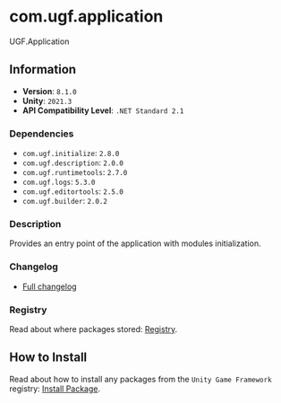 # com.ugf.application

UGF.Application

## Information

- **Version**: `8.1.0`
- **Unity**: `2021.3`
- **API Compatibility Level**: `.NET Standard 2.1`

### Dependencies

- `com.ugf.initialize`: `2.8.0`
- `com.ugf.description`: `2.0.0`
- `com.ugf.runtimetools`: `2.7.0`
- `com.ugf.logs`: `5.3.0`
- `com.ugf.editortools`: `2.5.0`
- `com.ugf.builder`: `2.0.2`


### Description

Provides an entry point of the application with modules initialization.

### Changelog

- [Full changelog](changelog.md)

### Registry

Read about where packages stored: [Registry](https://github.com/unity-game-framework/organization/blob/main/docs/registry.md).

## How to Install

Read about how to install any packages from the `Unity Game Framework` registry: [Install Package](https://github.com/unity-game-framework/organization/blob/main/docs/install-packages.md).
